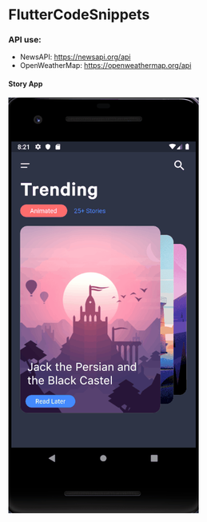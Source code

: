 # FlutterCodeSnippets

### API use:  
* NewsAPI: https://newsapi.org/api  
* OpenWeatherMap: https://openweathermap.org/api  

 


#### Story App
![ScreenShot](IMAGES/story_app.gif)
